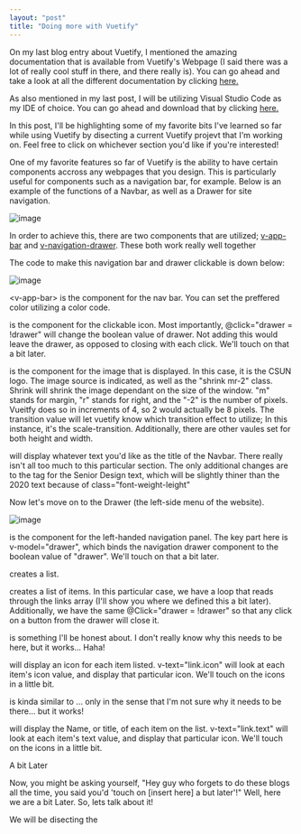 ```yaml
---
layout: "post"
title: "Doing more with Vuetify"
---
```


On my last blog entry about Vuetify, I mentioned the amazing documentation that is available from Vuetify's Webpage (I said there was a lot of really cool stuff in there, and there really is). You can go ahead and take a look at all the different documentation by clicking [here.](https://vuetifyjs.com/en/getting-started/quick-start/ "Vuetify Documentation")

As also mentioned in my last post, I will be utilizing Visual Studio Code as my IDE of choice. You can go ahead and download that by clicking [here.](https://code.visualstudio.com/)

In this post, I'll be highlighting some of my favorite bits I've learned so far while using Vuetify by disecting a current Vuetify projevt that I'm working on. Feel free to click on whichever section you'd like if you're interested!

One of my favorite features so far of Vuetify is the ability to have certain components accross any webpages that you design. This is particularly useful for components such as a navigation bar, for example. Below is an example of the functions of a Navbar, as well as a Drawer for site navigation.

![image](/hugoalejandro13/images/blog9/first.gif)

In order to achieve this, there are two components that are utilized; [v-app-bar](https://vuetifyjs.com/en/components/app-bars/) and [v-navigation-drawer](https://vuetifyjs.com/en/components/navigation-drawers/). These both work really well together

The code to make this navigation bar and drawer clickable is down below:

![image](/hugoalejandro13/images/blog9/image1.PNG)

\<v-app-bar\> is the component for the nav bar. You can set the preffered color utilizing a color code.

<v-app-bar-nav-icon> is the component for the clickable icon. Most importantly, @click="drawer = !drawer" will change the boolean value of drawer. Not adding this would leave the drawer, as opposed to closing with each click. We'll touch on that a bit later.

<v-img> is the component for the image that is displayed. In this case, it is the CSUN logo. The image source is indicated, as well as the "shrink mr-2" class. Shrink will shrink the image dependant on the size of the window. "m" stands for margin, "r" stands for right, and the "-2" is the number of pixels. Vueitfy does so in increments of 4, so 2 would actually be 8 pixels. The transition value will let vuetify know which transition effect to utilize; In this instance, it's the scale-transition. Additionally, there are other vaules set for both height and width.

<v-toolbar-title> will display whatever text you'd like as the title of the Navbar. There really isn't all too much to this particular section. The only additional changes are to the <span> tag for the Senior Design text, which will be slightly thiner than the 2020 text because of class="font-weight-leight"

Now let's move on to the Drawer (the left-side menu of the website).

![image](/hugoalejandro13/images/blog9/image2.PNG)

<v-navigation-drawer> is the component for the left-handed navigation panel. The key part here is v-model="drawer", which binds the navigation drawer component to the boolean value of "drawer". We'll touch on that a bit later.

<v-list> creates a list.

<v-list-item> creates a list of items. In this particular case, we have a loop that reads through the links array (I'll show you where we defined this a bit later). Additionally, we have the same @Click="drawer = !drawer" so that any click on a button from the drawer will close it.

<v-list-item-action> is something I'll be honest about. I don't really know why this needs to be here, but it works... Haha!

<v-icon> will display an icon for each item listed. v-text="link.icon" will look at each item's icon value, and display that particular icon. We'll touch on the icons in a little bit.

<v-list-item-content> is kinda similar to <v-list-item-action>... only in the sense that I'm not sure why it needs to be there... but it works!

<v-list-item-title> will display the Name, or title, of each item on the list. v-text="link.text" will look at each item's text value, and display that particular icon. We'll touch on the icons in a little bit.

A bit Later

Now, you might be asking yourself, "Hey guy who forgets to do these blogs all the time, you said you'd 'touch on [insert here] a but later'!" Well, here we are a bit Later. So, lets talk about it!

We will be disecting the <script> section of the Navbar component as seen below:

![image](/hugoalejandro13/images/blog9/image3.PNG)

drawer: This is the boolean value we had talked about previously. By default, it is set to false. This way, when you load the webpage the drawer is set closed by default.

link: This is the array in which we have differnt values for each clickable item. Each item has various attributes set, such as "icon", "text" and "route". The icon value is the name of the icon that is set for each item. (You can find a full list of available icons [here](https://https://materialdesignicons.com/)). The Text attribute is the text that is displayed on the left-hand drawer. The route is where the specific item will link you to. We'll touch a bit more on routing on my next post regarding vuetify.

That's it for this week's post. Thanks for reading!
